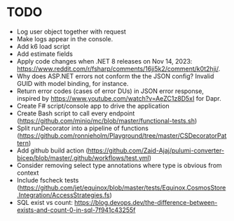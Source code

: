 # TODO

- Log user object together with request
- Make logs appear in the console.
- Add k6 load script
- Add estimate fields
- Apply code changes when .NET 8 releases on Nov 14, 2023: https://www.reddit.com/r/fsharp/comments/16ji5k2/comment/k0t2hji/.
- Why does ASP.NET errors not conform the the JSON config? Invalid GUID with model binding, for instance.
- Return error codes (cases of error DUs) in JSON error response, inspired by https://www.youtube.com/watch?v=AeZC1z8D5xI for Dapr.
- Create F# script/console app to drive the application
- Create Bash script to call every endpoint (https://github.com/minio/mc/blob/master/functional-tests.sh)
- Split runDecorator into a pipeline of functions (https://github.com/ronnieholm/Playground/tree/master/CSDecoratorPattern)
- Add github build action (https://github.com/Zaid-Ajaj/pulumi-converter-bicep/blob/master/.github/workflows/test.yml)
- Consider removing select type annotations where type is obvious from context
- Include fscheck tests (https://github.com/jet/equinox/blob/master/tests/Equinox.CosmosStore.Integration/AccessStrategies.fs)
- SQL exist vs count: https://blog.devops.dev/the-difference-between-exists-and-count-0-in-sql-7f941c43255f